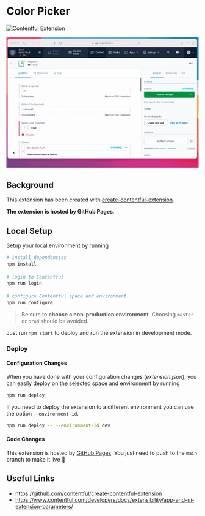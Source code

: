 # Color Picker
![Contentful Extension](https://shields.io/badge/contentful-extension-51BCEA?logo=contentful&logoColor=white)

![Color Picker Extension](./image.gif)


## Background

This extension has been created with [create-contentful-extension](https://github.com/contentful/create-contentful-extension).

**The extension is hosted by GitHub Pages**.

## Local Setup

Setup your local environment by running

```sh
# install dependencies
npm install

# login to Contentful
npm run login

# configure Contentful space and environment
npm run configure
```

> Be sure to **choose a non-production environment**.
> Choosing `master` or `prod` should be avoided.

Just run `npm start` to deploy and run the extension in development mode.


### Deploy

#### Configuration Changes

When you have done with your configuration changes (*extension.json*), you can easily deploy on the selected space and environment by running

```sh
npm run deploy
```

If you need to deploy the extension to a different environment you can use the option `--environment-id`.

```sh
npm run deploy -- --environment-id dev
```

#### Code Changes

This extension is hosted by [GitHub Pages](https://pages.github.com/). You just need to push to the `main` branch to make it live :rocket:



## Useful Links

- https://github.com/contentful/create-contentful-extension
- https://www.contentful.com/developers/docs/extensibility/app-and-ui-extension-parameters/
